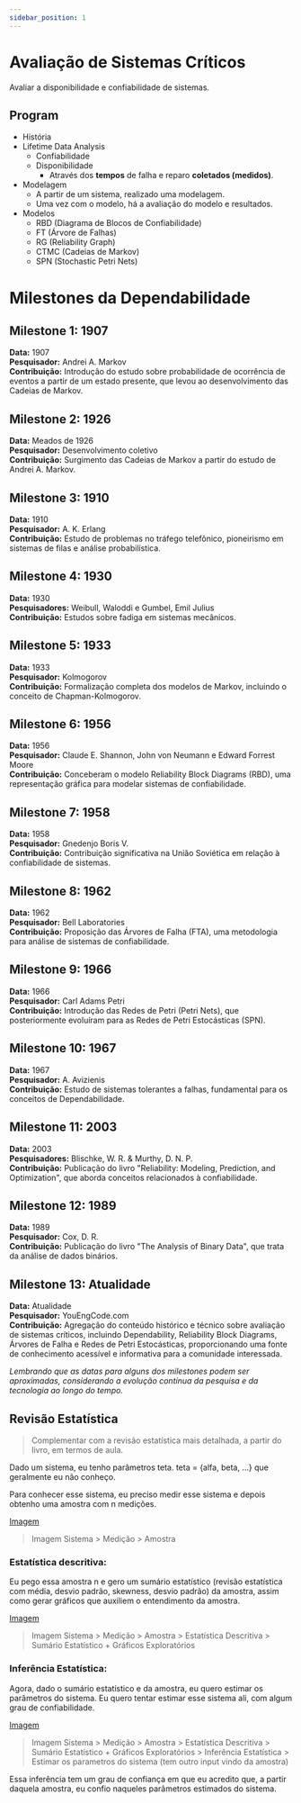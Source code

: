```yaml
---
sidebar_position: 1
---
```


# Avaliação de Sistemas Críticos

Avaliar a disponibilidade e confiabilidade de sistemas.

## Program

- História
- Lifetime Data Analysis
    - Confiabilidade
    - Disponibilidade
        - Através dos **tempos** de falha e reparo **coletados (medidos)**.
- Modelagem
    - A partir de um sistema, realizado uma modelagem.
    - Uma vez com o modelo, há a avaliação do modelo e resultados.
- Modelos
    - RBD (Diagrama de Blocos de Confiabilidade)
    - FT (Árvore de Falhas)
    - RG (Reliability Graph)
    - CTMC (Cadeias de Markov)
    - SPN (Stochastic Petri Nets)

# Milestones da Dependabilidade

## Milestone 1: 1907

**Data:** 1907  
**Pesquisador:** Andrei A. Markov  
**Contribuição:** Introdução do estudo sobre probabilidade de ocorrência de eventos a partir de um estado presente, que levou ao desenvolvimento das Cadeias de Markov.

## Milestone 2: 1926

**Data:** Meados de 1926  
**Pesquisador:** Desenvolvimento coletivo  
**Contribuição:** Surgimento das Cadeias de Markov a partir do estudo de Andrei A. Markov.

## Milestone 3: 1910

**Data:** 1910  
**Pesquisador:** A. K. Erlang  
**Contribuição:** Estudo de problemas no tráfego telefônico, pioneirismo em sistemas de filas e análise probabilística.

## Milestone 4: 1930

**Data:** 1930  
**Pesquisadores:** Weibull, Waloddi e Gumbel, Emil Julius  
**Contribuição:** Estudos sobre fadiga em sistemas mecânicos.

## Milestone 5: 1933

**Data:** 1933  
**Pesquisador:** Kolmogorov  
**Contribuição:** Formalização completa dos modelos de Markov, incluindo o conceito de Chapman-Kolmogorov.

## Milestone 6: 1956

**Data:** 1956  
**Pesquisador:** Claude E. Shannon, John von Neumann e Edward Forrest Moore  
**Contribuição:** Conceberam o modelo Reliability Block Diagrams (RBD), uma representação gráfica para modelar sistemas de confiabilidade.

## Milestone 7: 1958

**Data:** 1958  
**Pesquisador:** Gnedenjo Boris V.  
**Contribuição:** Contribuição significativa na União Soviética em relação à confiabilidade de sistemas.

## Milestone 8: 1962

**Data:** 1962  
**Pesquisador:** Bell Laboratories  
**Contribuição:** Proposição das Árvores de Falha (FTA), uma metodologia para análise de sistemas de confiabilidade.

## Milestone 9: 1966

**Data:** 1966  
**Pesquisador:** Carl Adams Petri  
**Contribuição:** Introdução das Redes de Petri (Petri Nets), que posteriormente evoluíram para as Redes de Petri Estocásticas (SPN).

## Milestone 10: 1967

**Data:** 1967  
**Pesquisador:** A. Avizienis  
**Contribuição:** Estudo de sistemas tolerantes a falhas, fundamental para os conceitos de Dependabilidade.

## Milestone 11: 2003

**Data:** 2003  
**Pesquisadores:** Blischke, W. R. & Murthy, D. N. P.  
**Contribuição:** Publicação do livro "Reliability: Modeling, Prediction, and Optimization", que aborda conceitos relacionados à confiabilidade.

## Milestone 12: 1989

**Data:** 1989  
**Pesquisador:** Cox, D. R.  
**Contribuição:** Publicação do livro "The Analysis of Binary Data", que trata da análise de dados binários.

## Milestone 13: Atualidade

**Data:** Atualidade  
**Pesquisador:** YouEngCode.com  
**Contribuição:** Agregação do conteúdo histórico e técnico sobre avaliação de sistemas críticos, incluindo Dependability, Reliability Block Diagrams, Árvores de Falha e Redes de Petri Estocásticas, proporcionando uma fonte de conhecimento acessível e informativa para a comunidade interessada.

*Lembrando que as datas para alguns dos milestones podem ser aproximadas, considerando a evolução contínua da pesquisa e da tecnologia ao longo do tempo.*

## Revisão Estatística

> Complementar com a revisão estatística mais detalhada, a partir do livro, em termos de aula.

Dado um sistema, eu tenho parâmetros teta. teta = {alfa, beta, ...} que geralmente eu não conheço. 

Para conhecer esse sistema, eu preciso medir esse sistema e depois obtenho uma amostra com n medições.

[Imagem](http://www.youengcode.com)
> Imagem Sistema > Medição > Amostra

### Estatística descritiva:

Eu pego essa amostra n e gero um sumário estatístico (revisão estatística com média, desvio padrão, skewness, desvio padrão) da amostra, assim como gerar gráficos que auxiliem o entendimento da amostra.

[Imagem](http://www.youengcode.com)
> Imagem Sistema > Medição > Amostra > Estatística Descritiva > Sumário Estatístico + Gráficos Exploratórios

### Inferência Estatística:

Agora, dado o sumário estatístico e da amostra, eu quero estimar os parâmetros do sistema. Eu quero tentar estimar esse sistema ali, com algum grau de confiabilidade.

[Imagem](http://www.youengcode.com)
> Imagem Sistema > Medição > Amostra > Estatística Descritiva > Sumário Estatístico + Gráficos Exploratórios > Inferência Estatística > Estimar os parametros do sistema (tem outro input vindo da amostra)

Essa inferência tem um grau de confiança em que eu acredito que, a partir daquela amostra, eu confio naqueles parâmetros estimados do sistema.

